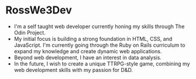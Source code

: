 # RossWe3Dev

- I'm a self taught web developer currently honing my skills through The Odin Project.
- My initial focus is building a strong foundation in HTML, CSS, and JavaScript.
I'm currently going through the Ruby on Rails curriculum to expand my knowledge and create dynamic web applications.
- Beyond web development, I have an interest in data analysis.
- In the future, I wish to create a unique TTRPG-style game, combining my web development skills with my passion for D&D.

<!---
RossWe3Dev/RossWe3Dev is a ✨ special ✨ repository because its `README.md` (this file) appears on your GitHub profile.
You can click the Preview link to take a look at your changes.
--->
